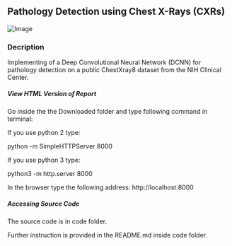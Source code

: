 ## Pathology Detection using Chest X-Rays (CXRs)

![Image](https://github.com/rojinnew/cxr_image_classification/blob/master/images/main.png)

### Decription

Implementing of a Deep Convolutional Neural Network (DCNN) for pathology detection on a public ChestXray8 dataset from the NIH Clinical Center.

##### View HTML Version of Report

Go inside the the Downloaded folder and type following command in terminal: 

If you use python 2 type:

python -m SimpleHTTPServer 8000

If you use python 3 type:

python3 -m http.server 8000

In the browser type the following address: http://localhost:8000

##### Accessing Source Code 

The source code is in code folder.

Further instruction is provided in the README.md inside code folder.

